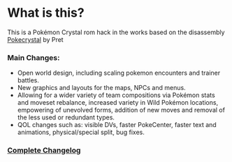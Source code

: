 # What is this?

This is a Pokémon Crystal rom hack in the works based on the disassembly [Pokecrystal](https://github.com/pret/pokecrystal) by Pret

### Main Changes:
- Open world design, including scaling pokemon encounters and trainer battles.
- New graphics and layouts for the maps, NPCs and menus.
- Allowing for a wider variety of team compositions via Pokémon stats and moveset rebalance, increased variety in Wild Pokémon locations, empowering of unevolved forms, addition of new moves and removal of the less used or redundant types.
- QOL changes such as: visible DVs, faster PokeCenter, faster text and animations, physical/special split, bug fixes.

### [**Complete Changelog**](FAQ.md)
